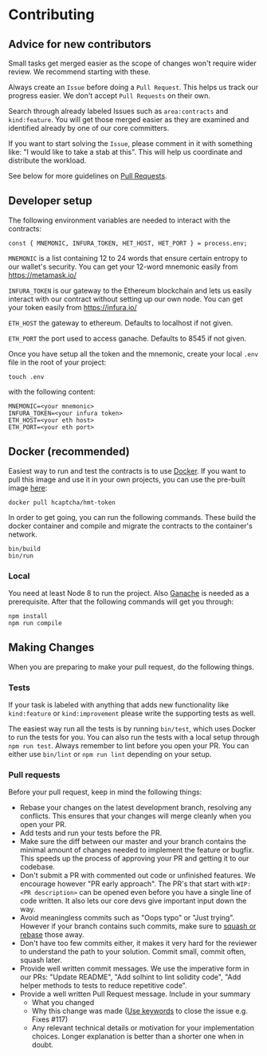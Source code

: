 # Contributing
## Advice for new contributors
Small tasks get merged easier as the scope of changes won't require wider review. We recommend starting with these.

Always create an `Issue` before doing a `Pull Request`. This helps us track our progress easier. We don't accept `Pull Requests` on their own.

Search through already labeled Issues such as `area:contracts` and `kind:feature`. You will get those merged easier as they are examined and identified already by one of our core committers.

If you want to start solving the `Issue`, please comment in it with something like: "I would like to take a stab at this". This will help us coordinate and distribute the workload.

See below for more guidelines on [Pull Requests](#pull-requests).
## Developer setup

The following environment variables are needed to interact with the contracts:

```
const { MNEMONIC, INFURA_TOKEN, HET_HOST, HET_PORT } = process.env;
```

`MNEMONIC` is a list containing 12 to 24 words that ensure certain entropy to our wallet's security. You can get your 12-word mnemonic easily from https://metamask.io/

`INFURA_TOKEN` is our gateway to the Ethereum blockchain and lets us easily interact with our contract without setting up our own node. You can get your token easily from https://infura.io/

`ETH_HOST` the gateway to ethereum. Defaults to localhost if not given.

`ETH_PORT` the port used to access ganache. Defaults to 8545 if not given.

Once you have setup all the token and the mnemonic, create your local `.env` file in the root of your project:

```
touch .env
```

with the following content:

```
MNEMONIC=<your mnemonic>
INFURA_TOKEN=<your infura token>
ETH_HOST=<your eth host>
ETH_PORT=<your eth port>
```

## Docker (recommended)
Easiest way to run and test the contracts is to use [Docker](https://www.docker.com). If you want to pull this image and use it in your own projects, you can use the pre-built image [here](https://hub.docker.com/r/hcaptcha/hmt-token/): 

```
docker pull hcaptcha/hmt-token
```

In order to get going, you can run the following commands. These build the docker container and compile and migrate the contracts to the container's network.
```
bin/build
bin/run
```

### Local
You need at least Node 8 to run the project. Also [Ganache](https://truffleframework.com/ganache) is needed as a prerequisite. After that the following commands will get you through:
```
npm install
npm run compile
```

## Making Changes
When you are preparing to make your pull request, do the following things.
### Tests
If your task is labeled with anything that adds new functionality like `kind:feature` or `kind:improvement` please write the supporting tests as well.

The easiest way run all the tests is by running `bin/test`, which uses Docker to run the tests for you. You can also run the tests with a local setup through `npm run test`. Always remember to lint before you open your PR. You can either use `bin/lint` or `npm run lint` depending on your setup.
### Pull requests
Before your pull request, keep in mind the following things:
* Rebase your changes on the latest development branch, resolving any conflicts. This ensures that your changes will merge cleanly when you open your PR.
* Add tests and run your tests before the PR.
* Make sure the diff between our master and your branch contains the minimal amount of changes needed to implement the feature or bugfix. This speeds up the process of approving your PR and getting it to our codebase.
* Don't submit a PR with commented out code or unfinished features. We encourage however "PR early approach". The PR's that start with `WIP: <PR description>` can be opened even before you have a single line of code written. It also lets our core devs give important input down the way.
* Avoid meaningless commits such as "Oops typo" or "Just trying". However if your branch contains such commits, make sure to [squash or rebase](https://robots.thoughtbot.com/git-interactive-rebase-squash-amend-rewriting-history) those away.
* Don't have too few commits either, it makes it very hard for the reviewer to understand the path to your solution. Commit small, commit often, squash later.
* Provide well written commit messages. We use the imperative form in our PRs: "Update README", "Add solhint to lint solidity code", "Add helper methods to tests to reduce repetitive code".
* Provide a well written Pull Request message. Include in your summary
    * What you changed
    * Why this change was made ([Use keywords](https://help.github.com/articles/closing-issues-using-keywords/) to close the issue e.g. Fixes #117)
    * Any relevant technical details or motivation for your implementation choices. Longer explanation is better than a shorter one when in doubt.

